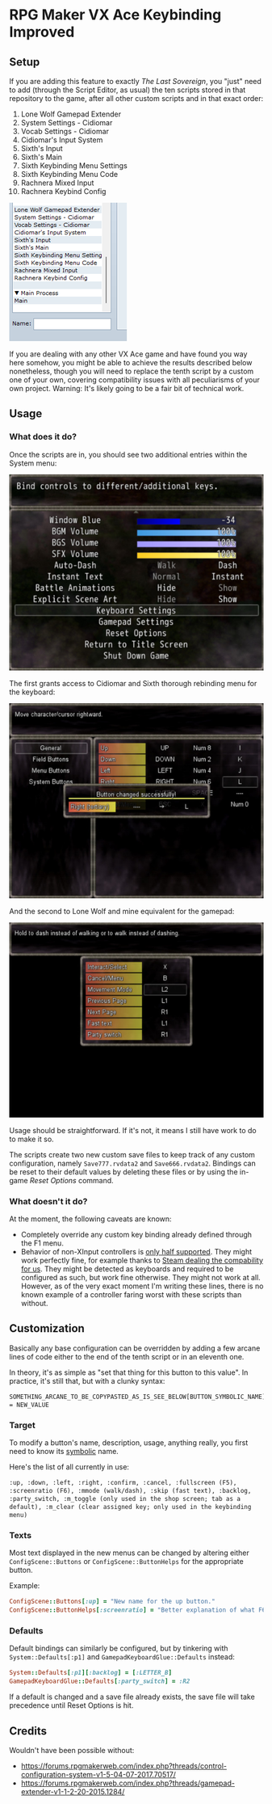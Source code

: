 # RPG Maker VX Ace Keybinding Improved

## Setup

If you are adding this feature to exactly _The Last Sovereign_, you "just" need to add (through the Script Editor, as usual) the ten scripts stored in that repository to the game, after all other custom scripts and in that exact order:
1. Lone Wolf Gamepad Extender
2. System Settings - Cidiomar
3. Vocab Settings - Cidiomar
4. Cidiomar's Input System
5. Sixth's Input
6. Sixth's Main
7. Sixth Keybinding Menu Settings
8. Sixth Keybinding Menu Code
9. Rachnera Mixed Input
10. Rachnera Keybind Config

![](/docs/ordered-scripts.png)

If you are dealing with any other VX Ace game and have found you way here somehow, you might be able to achieve the results described below nonetheless, though you will need to replace the tenth script by a custom one of your own, covering compatibility issues with all peculiarisms of your own project. Warning: It's likely going to be a fair bit of technical work.

## Usage

### What does it do?

Once the scripts are in, you should see two additional entries within the System menu:

![](/docs/options.jpg)

The first grants access to Cidiomar and Sixth thorough rebinding menu for the keyboard:

![](/docs/keyboard.jpg)

And the second to Lone Wolf and mine equivalent for the gamepad:

![](/docs/gamepad.jpg)

Usage should be straightforward. If it's not, it means I still have work to do to make it so.

The scripts create two new custom save files to keep track of any custom configuration, namely `Save777.rvdata2` and `Save666.rvdata2`. Bindings can be reset to their default values by deleting these files or by using the in-game _Reset Options_ command.

### What doesn't it do?

At the moment, the following caveats are known:
- Completely override any custom key binding already defined through the F1 menu.
- Behavior of non-XInput controllers is [only half supported](https://forums.rpgmakerweb.com/index.php?threads/gamepad-extender-v1-1-2-20-2015.1284/page-8#post-685265). They might work perfectly fine, for example thanks to [Steam dealing the compability for us](https://www.pcgamingwiki.com/wiki/Store:Steam#Steam_Input). They might be detected as keyboards and required to be configured as such, but work fine otherwise. They might not work at all. However, as of the very exact moment I'm writing these lines, there is no known example of a controller faring worst with these scripts than without.

## Customization

Basically any base configuration can be overridden by adding a few arcane lines of code either to the end of the tenth script or in an eleventh one.

In theory, it's as simple as "set that thing for this button to this value". In practice, it's still that, but with a clunky syntax:
```
SOMETHING_ARCANE_TO_BE_COPYPASTED_AS_IS_SEE_BELOW[BUTTON_SYMBOLIC_NAME] = NEW_VALUE
```

### Target

To modify a button's name, description, usage, anything really, you first need to know its [symbolic](https://ruby-doc.org/core-1.9.1/Symbol.html) name.

Here's the list of all currently in use:
```
:up, :down, :left, :right, :confirm, :cancel, :fullscreen (F5), :screenratio (F6), :mmode (walk/dash), :skip (fast text), :backlog, :party_switch, :m_toggle (only used in the shop screen; tab as a default), :m_clear (clear assigned key; only used in the keybinding menu)
```

### Texts

Most text displayed in the new menus can be changed by altering either `ConfigScene::Buttons` or `ConfigScene::ButtonHelps` for the appropriate button.

Example:
```rb
ConfigScene::Buttons[:up] = "New name for the up button."
ConfigScene::ButtonHelps[:screenratio] = "Better explanation of what F6 does."
```

### Defaults

Default bindings can similarly be configured, but by tinkering with `System::Defaults[:p1]` and `GamepadKeyboardGlue::Defaults` instead:
```rb
System::Defaults[:p1][:backlog] = [:LETTER_B]
GamepadKeyboardGlue::Defaults[:party_switch] = :R2
```

If a default is changed and a save file already exists, the save file will take precedence until Reset Options is hit.

## Credits

Wouldn't have been possible without:
- https://forums.rpgmakerweb.com/index.php?threads/control-configuration-system-v1-5-04-07-2017.70517/
- https://forums.rpgmakerweb.com/index.php?threads/gamepad-extender-v1-1-2-20-2015.1284/

